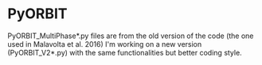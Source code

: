 # PyORBIT
PyORBIT_MultiPhase*.py files are from the old version of the code (the one used in Malavolta et al. 2016)
I'm working on a new version (PyORBIT_V2*.py) with the same functionalities but better coding style.

